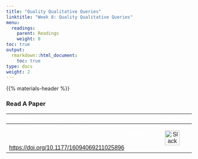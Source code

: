 ```yaml
---
title: "Quality Qualitative Queries"
linktitle: "Week 8: Quality Qualitative Queries"
menu:
  readings:
    parent: Readings
    weight: 8
toc: true
output:
  rmarkdown::html_document:
    toc: true
type: docs
weight: 2
---
```


<script src="/rmarkdown-libs/kePrint/kePrint.js"></script>
<link href="/rmarkdown-libs/lightable/lightable.css" rel="stylesheet" />
<script src="/rmarkdown-libs/kePrint/kePrint.js"></script>

<link href="/rmarkdown-libs/lightable/lightable.css" rel="stylesheet" />

{{% materials-header %}}

<!--
### Read The Text


<table class="table table-striped table-hover" style="width: auto !important; margin-left: auto; margin-right: auto;">
 <thead>
  <tr>
   <th style="text-align:left;color: #ffffff !important;vertical-align: middle !important;"> Source </th>
   <th style="text-align:left;color: #ffffff !important;vertical-align: middle !important;"> Title </th>
   <th style="text-align:left;color: #ffffff !important;vertical-align: middle !important;"> Pages </th>
   <th style="text-align:center;color: #ffffff !important;vertical-align: middle !important;"> Assigned </th>
   <th style="text-align:center;color: #ffffff !important;vertical-align: middle !important;"> Read Before </th>
   <th style="text-align:center;color: #ffffff !important;vertical-align: middle !important;"> Required </th>
  </tr>
 </thead>
<tbody>
  <tr>
   <td style="text-align:left;width: 15em; color: #ffffff !important;color: #ffffff !important;vertical-align: middle !important;"> Qual Introduction TBD </td>
   <td style="text-align:left;width: 25em; color: #ffffff !important;color: #ffffff !important;vertical-align: middle !important;"> TBD </td>
   <td style="text-align:left;width: 5em; color: #ffffff !important;color: #ffffff !important;vertical-align: middle !important;"> TBD </td>
   <td style="text-align:center;width: 10em; color: #ffffff !important;color: #ffffff !important;vertical-align: middle !important;"> 3/1/22 </td>
   <td style="text-align:center;width: 10em; color: #ffffff !important;color: #ffffff !important;vertical-align: middle !important;"> 3/7/22 </td>
   <td style="text-align:center;width: 5em; color: #ffffff !important;color: #ffffff !important;vertical-align: middle !important;"> <svg aria-hidden="true" role="img" viewbox="0 0 512 512" style="height:15px;width:15px;vertical-align:-0.125em;margin-left:auto;margin-right:auto;font-size:inherit;fill:#428bca;overflow:visible;position:relative;"><path d="M504 256c0 136.967-111.033 248-248 248S8 392.967 8 256 119.033 8 256 8s248 111.033 248 248zM227.314 387.314l184-184c6.248-6.248 6.248-16.379 0-22.627l-22.627-22.627c-6.248-6.249-16.379-6.249-22.628 0L216 308.118l-70.059-70.059c-6.248-6.248-16.379-6.248-22.628 0l-22.627 22.627c-6.248 6.248-6.248 16.379 0 22.627l104 104c6.249 6.249 16.379 6.249 22.628.001z"></path></svg> </td>
  </tr>
</tbody>
</table>
-->

### Read A Paper

<center>
<table class=" lightable-paper" style="font-family: &quot;Arial Narrow&quot;, arial, helvetica, sans-serif; width: auto !important; margin-left: auto; margin-right: auto;">
<thead>
<tr>
<th style="text-align:left;color: #ffffff !important;background-color: transparent !important;vertical-align: middle !important;">
Source
</th>
<th style="text-align:center;color: #ffffff !important;background-color: transparent !important;vertical-align: middle !important;">
Link
</th>
</tr>
</thead>
<tbody>
<tr>
<td style="text-align:left;width: 30em; color: #ffffff !important;vertical-align: middle !important;color: #ffffff !important;background-color: transparent !important;vertical-align: middle !important;">
Iloh (2021). Do It for the Culture: The Case for Memes in Qualitative Research. <i>International Journal of Qualitative Methods</i> (20). 1-10. <a href="https://doi.org/10.1177/16094069211025896" target="_blank">https://doi.org/10.1177/16094069211025896</a>
</td>
<td style="text-align:center;width: 10em; color: #ffffff !important;vertical-align: middle !important;color: #ffffff !important;background-color: transparent !important;vertical-align: middle !important;">
<a href="/handouts/Iloh%20(2021).pdf" target="_blank"><img src="/logos/pdf-ico.png" alt="Slack icon" width="40"></a>
</td>
</tr>
</tbody>
</table>
</center>
